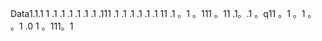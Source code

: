 Data1.1.1
1
.1
.1
.1
.1
.1
.1
.111
.1
.1
.1
.1
.1
.1
11
.1
。1
。111
。11
.1。.1
。q11
。1
。1
。
。1
.0
1
。111。1
